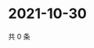 # 2021-10-30

共 0 条

<!-- BEGIN WEIBO -->
<!-- 最后更新时间 Sat Oct 30 2021 23:11:07 GMT+0800 (China Standard Time) -->

<!-- END WEIBO -->
